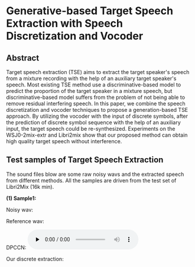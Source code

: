# Generative-based Target Speech Extraction with Speech Discretization and Vocoder
## Abstract
Target speech extraction (TSE) aims to extract the target speaker's speech from a mixture recording with the help of an auxiliary target speaker's speech. 
Most existing TSE method use a discriminative-based model to predict the proportion of the target speaker in a mixture speech, but discriminative-based model suffers from the problem of not being able to remove residual interfering speech. 
In this paper, we combine the  speech discretization and vocoder techniques to propose a generation-based TSE approach. 
By utilizing the vocoder with the input of discrete symbols, after the prediction of discrete symbol sequence with the help of an auxiliary input, the target speech could be re-synthesized. 
Experiments on the WSJ0-2mix-extr and Libri2mix show that our proposed method can obtain high quality target speech without interference.


## Test samples of Target Speech Extraction 
The sound files blow are some raw noisy wavs and the extracted speech from different methods.
All the samples are driven from the test set of Libri2Mix (16k min).

**(1) Sample1:**

Noisy wav:

Reference wav:

DPCCN:
<audio id="audio" controls="" preload="none">
<source id="wav" src="https://github.com/earthmanylf/earthmanylf.github.io/tree/main/discretetse/wavs/sample1-dpccn?raw=true"></audio>

Our discrete extraction:

